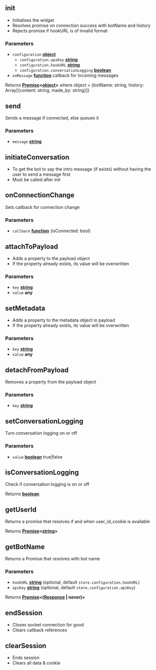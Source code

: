<!-- Generated by documentation.js. Update this documentation by updating the source code. -->

## init

- Initialises the widget
- Resolves promise on connection success with botName and history
- Rejects promise if hookURL is of invalid format

### Parameters

- `configuration` **[object][1]**
  - `configuration.apiKey` **[string][2]**
  - `configuration.hookURL` **[string][2]**
  - `configuration.conversationLogging` **[boolean][3]**
- `onMessage` **[function][4]** callback for incoming messages

Returns **[Promise][5]&lt;[object][1]>** where object = {botName: string, history: Array[{content: string, made_by: string}]}

## send

Sends a message if connected, else queues it

### Parameters

- `message` **[string][2]**

## initiateConversation

- To get the bot to say the intro message (if exists)
  without having the user to send a message first
- Must be called after init

## onConnectionChange

Sets callback for connection change

### Parameters

- `callback` **[function][4]** (isConnected: bool)

## attachToPayload

- Adds a property to the payload object
- If the property already exists, its value will be overwritten

### Parameters

- `key` **[string][2]**
- `value` **any**

## setMetadata

- Adds a property to the metadata object in payload
- If the property already exists, its value will be overwritten

### Parameters

- `key` **[string][2]**
- `value` **any**

## detachFromPayload

Removes a property from the payload object

### Parameters

- `key` **[string][2]**

## setConversationLogging

Turn conversation logging on or off

### Parameters

- `value` **[boolean][3]** true|false

## isConversationLogging

Check if conversation logging is on or off

Returns **[boolean][3]**

## getUserId

Returns a promise that resolves if and when user_id_cookie is available

Returns **[Promise][5]&lt;[string][2]>**

## getBotName

Returns a Promise that resolves with bot name

### Parameters

- `hookURL` **[string][2]** (optional, default `store.configuration.hookURL`)
- `apiKey` **[string][2]** (optional, default `store.configuration.apiKey`)

Returns **[Promise][5]&lt;([Response][6] | never)>**

## endSession

- Closes socket connection for good
- Clears callback references

## clearSession

- Ends session
- Clears all data & cookie

[1]: https://developer.mozilla.org/docs/Web/JavaScript/Reference/Global_Objects/Object
[2]: https://developer.mozilla.org/docs/Web/JavaScript/Reference/Global_Objects/String
[3]: https://developer.mozilla.org/docs/Web/JavaScript/Reference/Global_Objects/Boolean
[4]: https://developer.mozilla.org/docs/Web/JavaScript/Reference/Statements/function
[5]: https://developer.mozilla.org/docs/Web/JavaScript/Reference/Global_Objects/Promise
[6]: https://developer.mozilla.org/docs/Web/Guide/HTML/HTML5
